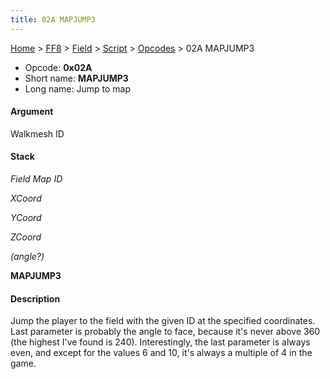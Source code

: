 ```yaml
---
title: 02A MAPJUMP3
---
```


[Home](/ff7-flat-wiki/Main%20Page.md) > [FF8](/ff7-flat-wiki/FF8.md) > [Field](/ff7-flat-wiki/FF8/Field.md) > [Script](/ff7-flat-wiki/FF8/Field/Script.md) > [Opcodes](/ff7-flat-wiki/FF8/Field/Script/Opcodes.md) > 02A MAPJUMP3

-   Opcode: **0x02A**
-   Short name: **MAPJUMP3**
-   Long name: Jump to map

#### Argument

Walkmesh ID

#### Stack

  
*Field Map ID*

*XCoord*

*YCoord*

*ZCoord*

*(angle?)*

**MAPJUMP3**

#### Description

Jump the player to the field with the given ID at the specified
coordinates. Last parameter is probably the angle to face, because it's
never above 360 (the highest I've found is 240). Interestingly, the last
parameter is always even, and except for the values 6 and 10, it's
always a multiple of 4 in the game.
